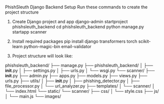 PhishSleuth Django Backend Setup
Run these commands to create the project structure

1. Create Django project and app
django-admin startproject phishsleuth_backend
cd phishsleuth_backend
python manage.py startapp scanner

2. Install required packages
pip install django transformers torch scikit-learn python-magic-bin email-validator

3. Project structure will look like:

phishsleuth_backend/
├── manage.py
├── phishsleuth_backend/
│   ├── __init__.py
│   ├── settings.py
│   ├── urls.py
│   └── wsgi.py
└── scanner/
    ├── __init__.py
    ├── admin.py
    ├── apps.py
    ├── models.py
    ├── views.py
    ├── urls.py
    ├── utils/
    │   ├── __init__.py
    │   ├── phishing_detector.py
    │   ├── file_processor.py
    │   └── url_analyzer.py
    ├── templates/
    │   └── scanner/
    │       └── index.html
    └── static/
        └── scanner/
            ├── css/
            │   └── style.css
            ├── js/
            │   └── main.js
            └── images/
